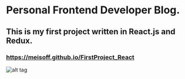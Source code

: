 # Personal Frontend Developer Blog.
## This is my first project written in React.js and Redux.
### https://meisoff.github.io/FirstProject_React
![alt tag](animation.gif)
